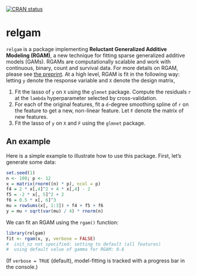 <!-- README.md is generated from README.Rmd. Please edit that file -->
<!-- badges: start -->
[![CRAN
status](https://www.r-pkg.org/badges/version/relgam)](https://cran.r-project.org/package=relgam)
<!-- badges: end -->

relgam
======

`relgam` is a package implementing **Reluctant Generalized Additive
Modeling (RGAM)**, a new technique for fitting sparse generalized
additive models (GAMs). RGAMs are computationally scalable and work with
continuous, binary, count and survival data. For more details on RGAM,
please see [the preprint](https://arxiv.org/abs/1912.01808). At a high
level, RGAM is fit in the following way: letting `y` denote the response
variable and `X` denote the design matrix,

1.  Fit the lasso of `y` on `X` using the `glmnet` package. Compute the
    residuals `r` at the `lambda` hyperparameter selected by
    cross-validation.
2.  For each of the original features, fit a `d`-degree smoothing spline
    of `r` on the feature to get a new, non-linear feature. Let `F`
    denote the matrix of new features.
3.  Fit the lasso of `y` on `X` and `F` using the `glmnet` package.

An example
----------

Here is a simple example to illustrate how to use this package. First,
let’s generate some data:

``` r
set.seed(1)
n <- 100; p <- 12
x = matrix(rnorm((n) * p), ncol = p)
f4 = 2 * x[,4]^2 + 4 * x[,4] - 2
f5 = -2 * x[, 5]^2 + 2
f6 = 0.5 * x[, 6]^3
mu = rowSums(x[, 1:3]) + f4 + f5 + f6
y = mu + sqrt(var(mu) / 4) * rnorm(n)
```

We can fit an RGAM using the `rgam()` function:

``` r
library(relgam)
fit <- rgam(x, y, verbose = FALSE)
#  init_nz not specified: setting to default (all features)
#  using default value of gamma for RGAM: 0.6
```

(If `verbose = TRUE` (default), model-fitting is tracked with a progress
bar in the console.)
